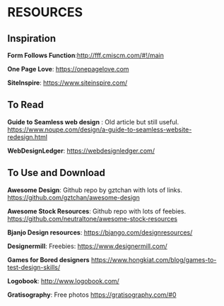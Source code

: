 # RESOURCES
## Inspiration
**Form Follows Function**:http://fff.cmiscm.com/#!/main

**One Page Love**: https://onepagelove.com

**SiteInspire**: https://www.siteinspire.com/
## To Read
**Guide to Seamless web design** : Old article but still useful. https://www.noupe.com/design/a-guide-to-seamless-website-redesign.html

**WebDesignLedger**: https://webdesignledger.com/
## To Use and Download
**Awesome Design**: Github repo by gztchan with lots of links. https://github.com/gztchan/awesome-design

**Awesome Stock Resources**: Github repo with lots of feebies. https://github.com/neutraltone/awesome-stock-resources

**Bjanjo Design resources**: https://bjango.com/designresources/

**Designermill**: Freebies: https://www.designermill.com/

**Games for Bored designers**
 https://www.hongkiat.com/blog/games-to-test-design-skills/

**Logobook**: http://www.logobook.com/

**Gratisography**: Free photos https://gratisography.com/#0
